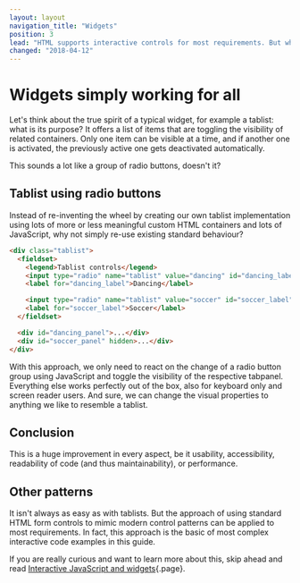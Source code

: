 ```yaml
---
layout: layout
navigation_title: "Widgets"
position: 3
lead: "HTML supports interactive controls for most requirements. But what about additional interaction patterns that don't offer an HTML equivalent? Surprisingly to many, standard browser behaviour is also a fool-proof way to provide even complex custom functionalities in the style of modern widgets. The trick is to simply use traditional form controls, change their visual design using CSS, and add the needed interactivity using JavaScript."
changed: "2018-04-12"
---
```


# Widgets simply working for all

Let's think about the true spirit of a typical widget, for example a tablist: what is its purpose? It offers a list of items that are toggling the visibility of related containers. Only one item can be visible at a time, and if another one is activated, the previously active one gets deactivated automatically.

This sounds a lot like a group of radio buttons, doesn't it?

## Tablist using radio buttons

Instead of re-inventing the wheel by creating our own tablist implementation using lots of more or less meaningful custom HTML containers and lots of JavaScript, why not simply re-use existing standard behaviour?

```html
<div class="tablist">
  <fieldset>
    <legend>Tablist controls</legend>
    <input type="radio" name="tablist" value="dancing" id="dancing_label" checked />
    <label for="dancing_label">Dancing</label>

    <input type="radio" name="tablist" value="soccer" id="soccer_label" />
    <label for="soccer_label">Soccer</label>
  </fieldset>

  <div id="dancing_panel">...</div>
  <div id="soccer_panel" hidden>...</div>
</div>
```

With this approach, we only need to react on the change of a radio button group using JavaScript and toggle the visibility of the respective tabpanel. Everything else works perfectly out of the box, also for keyboard only and screen reader users. And sure, we can change the visual properties to anything we like to resemble a tablist.

## Conclusion

This is a huge improvement in every aspect, be it usability, accessibility, readability of code (and thus maintainability), or performance.

## Other patterns

It isn't always as easy as with tablists. But the approach of using standard HTML form controls to mimic modern control patterns can be applied to most requirements. In fact, this approach is the basic of most complex interactive code examples in this guide.

If you are really curious and want to learn more about this, skip ahead and read [Interactive JavaScript and widgets](/examples/widgets){.page}.